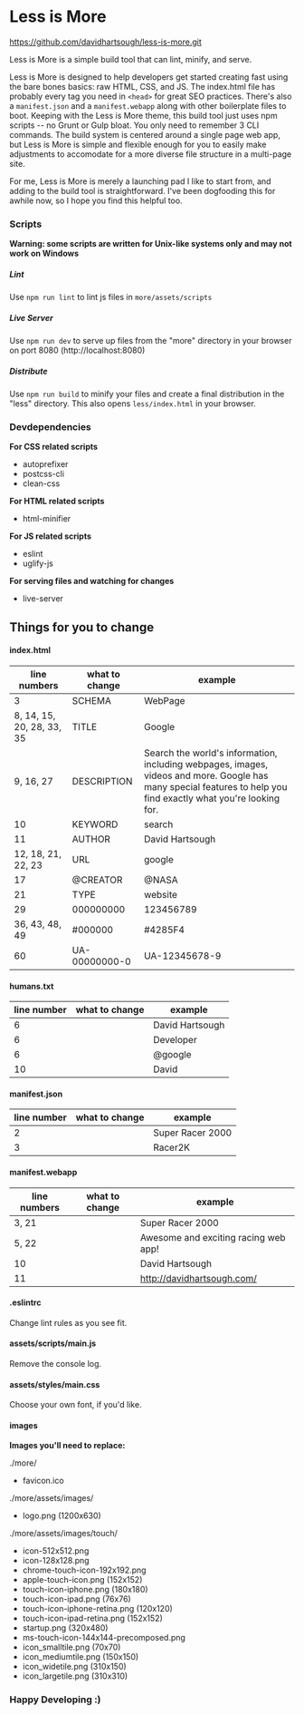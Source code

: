 # Less is More
https://github.com/davidhartsough/less-is-more.git

Less is More is a simple build tool that can lint, minify, and serve.

Less is More is designed to help developers get started creating fast using the bare bones basics: raw HTML, CSS, and JS. The index.html file has probably every tag you need in `<head>` for great SEO practices. There's also a `manifest.json` and a `manifest.webapp` along with other boilerplate files to boot. Keeping with the Less is More theme, this build tool just uses npm scripts -- no Grunt or Gulp bloat. You only need to remember 3 CLI commands. The build system is centered around a single page web app, but Less is More is simple and flexible enough for you to easily make adjustments to accomodate for a more diverse file structure in a multi-page site.

For me, Less is More is merely a launching pad I like to start from, and adding to the build tool is straightforward. I've been dogfooding this for awhile now, so I hope you find this helpful too.

### Scripts
**Warning: some scripts are written for Unix-like systems only and may not work on Windows**
##### Lint
Use `npm run lint` to lint js files in `more/assets/scripts`
##### Live Server
Use `npm run dev` to serve up files from the "more" directory in your browser on port 8080 (http://localhost:8080)
##### Distribute
Use `npm run build` to minify your files and create a final distribution in the "less" directory. This also opens `less/index.html` in your browser.

### Devdependencies
**For CSS related scripts**
- autoprefixer
- postcss-cli
- clean-css

**For HTML related scripts**
- html-minifier

**For JS related scripts**
- eslint
- uglify-js

**For serving files and watching for changes**
- live-server

## Things for you to change

#### index.html
| line numbers | what to change | example |
| ---- | ---- | ---- |
| 3 | SCHEMA | WebPage |
| 8, 14, 15, 20, 28, 33, 35 | TITLE | Google |
| 9, 16, 27 | DESCRIPTION | Search the world's information, including webpages, images, videos and more. Google has many special features to help you find exactly what you're looking for. |
| 10 | KEYWORD | search |
| 11 | AUTHOR | David Hartsough |
| 12, 18, 21, 22, 23 | URL | google |
| 17 | @CREATOR | @NASA |
| 21 | TYPE | website |
| 29 | 000000000 | 123456789 |
| 36, 43, 48, 49 | #000000 | #4285F4 |
| 60 | UA-00000000-0 | UA-12345678-9 |

#### humans.txt
| line number | what to change | example |
| ---- | ---- | ---- |
| 6 | <name> | David Hartsough |
| 6 | <role> | Developer |
| 6 | <twitter> | @google |
| 10 | <name> | David |

#### manifest.json
| line number | what to change | example |
| ---- | ---- | ---- |
| 2 | <name> | Super Racer 2000 |
| 3 | <shortname> | Racer2K |

#### manifest.webapp
| line numbers | what to change | example |
| ---- | ---- | ---- |
| 3, 21 | <name> | Super Racer 2000 |
| 5, 22 | <description> | Awesome and exciting racing web app! |
| 10 | <name> | David Hartsough |
| 11 | <url> | http://davidhartsough.com/ |

#### .eslintrc
Change lint rules as you see fit.

#### assets/scripts/main.js
Remove the console log.

#### assets/styles/main.css
Choose your own font, if you'd like.

#### images
**Images you'll need to replace:**

./more/
- favicon.ico

./more/assets/images/
- logo.png (1200x630)

./more/assets/images/touch/
- icon-512x512.png
- icon-128x128.png
- chrome-touch-icon-192x192.png
- apple-touch-icon.png (152x152)
- touch-icon-iphone.png (180x180)
- touch-icon-ipad.png (76x76)
- touch-icon-iphone-retina.png (120x120)
- touch-icon-ipad-retina.png (152x152)
- startup.png (320x480)
- ms-touch-icon-144x144-precomposed.png
- icon_smalltile.png (70x70)
- icon_mediumtile.png (150x150)
- icon_widetile.png (310x150)
- icon_largetile.png (310x310)

### Happy Developing :)
